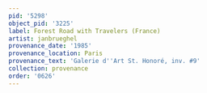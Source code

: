 ```yaml
---
pid: '5298'
object_pid: '3225'
label: Forest Road with Travelers (France)
artist: janbrueghel
provenance_date: '1985'
provenance_location: Paris
provenance_text: 'Galerie d''Art St. Honoré, inv. #9'
collection: provenance
order: '0626'
---
```

